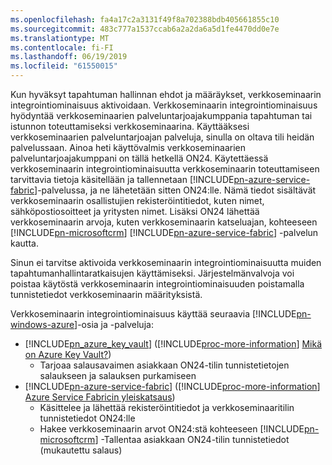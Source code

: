 ```yaml
---
ms.openlocfilehash: fa4a17c2a3131f49f8a702388bdb405661855c10
ms.sourcegitcommit: 483c777a1537ccab6a2a2da6a5d1fe4470dd0e7e
ms.translationtype: MT
ms.contentlocale: fi-FI
ms.lasthandoff: 06/19/2019
ms.locfileid: "61550015"
---
```

Kun hyväksyt tapahtuman hallinnan ehdot ja määräykset, verkkoseminaarin integrointiominaisuus aktivoidaan. Verkkoseminaarin integrointiominaisuus hyödyntää verkkoseminaarien palveluntarjoajakumppania tapahtuman tai istunnon toteuttamiseksi verkkoseminaarina. Käyttääksesi verkkoseminaarien palveluntarjoajan palveluja, sinulla on oltava tili heidän palvelussaan. Ainoa heti käyttövalmis verkkoseminaarien palveluntarjoajakumppani on tällä hetkellä ON24. Käytettäessä verkkoseminaarin integrointiominaisuutta verkkoseminaarin toteuttamiseen tarvittavia tietoja käsitellään ja tallennetaan [!INCLUDE[pn-azure-service-fabric](../includes/pn-azure-service-fabric.md)]-palvelussa, ja ne lähetetään sitten ON24:lle. Nämä tiedot sisältävät verkkoseminaarin osallistujien rekisteröintitiedot, kuten nimet, sähköpostiosoitteet ja yritysten nimet. Lisäksi ON24 lähettää verkkoseminaarin arvoja, kuten verkkoseminaarin katseluajan, kohteeseen [!INCLUDE[pn-microsoftcrm](../includes/pn-microsoftcrm.md)] [!INCLUDE[pn-azure-service-fabric](../includes/pn-azure-service-fabric.md)] -palvelun kautta.

Sinun ei tarvitse aktivoida verkkoseminaarin integrointiominaisuutta muiden tapahtumanhallintaratkaisujen käyttämiseksi. Järjestelmänvalvoja voi poistaa käytöstä verkkoseminaarin integrointiominaisuuden poistamalla tunnistetiedot verkkoseminaarin määrityksistä.

Verkkoseminaarin integrointiominaisuus käyttää seuraavia [!INCLUDE[pn-windows-azure](../includes/pn-windows-azure.md)]-osia ja -palveluja:

- [!INCLUDE[pn_azure_key_vault](../includes/pn_azure_key_vault.md)] ([!INCLUDE[proc-more-information](../includes/proc-more-information.md)] [Mikä on Azure Key Vault?](https://docs.microsoft.com/azure/key-vault/key-vault-whatis))
  - Tarjoaa salausavaimen asiakkaan ON24-tilin tunnistetietojen salaukseen ja salauksen purkamiseen
- [!INCLUDE[pn-azure-service-fabric](../includes/pn-azure-service-fabric.md)] ([!INCLUDE[proc-more-information](../includes/proc-more-information.md)] [Azure Service Fabricin yleiskatsaus](https://docs.microsoft.com/azure/service-fabric/service-fabric-overview))
  - Käsittelee ja lähettää rekisteröintitiedot ja verkkoseminaaritilin tunnistetiedot ON24:lle
  - Hakee verkkoseminaarin arvot ON24:stä kohteeseen [!INCLUDE[pn-microsoftcrm](../includes/pn-microsoftcrm.md)] -Tallentaa asiakkaan ON24-tilin tunnistetiedot (mukautettu salaus)